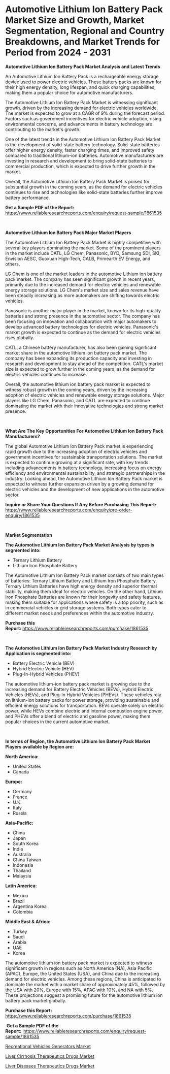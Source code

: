 <p><h1>Automotive Lithium Ion Battery Pack Market Size and Growth, Market Segmentation, Regional and Country Breakdowns, and Market Trends for Period from 2024 -  2031</h1></p><p><strong>Automotive Lithium Ion Battery Pack Market Analysis and Latest Trends</strong></p>
<p><p>An Automotive Lithium Ion Battery Pack is a rechargeable energy storage device used to power electric vehicles. These battery packs are known for their high energy density, long lifespan, and quick charging capabilities, making them a popular choice for automotive manufacturers.</p><p>The Automotive Lithium Ion Battery Pack Market is witnessing significant growth, driven by the increasing demand for electric vehicles worldwide. The market is expected to grow at a CAGR of 9% during the forecast period. Factors such as government incentives for electric vehicle adoption, rising environmental concerns, and advancements in battery technology are contributing to the market's growth.</p><p>One of the latest trends in the Automotive Lithium Ion Battery Pack Market is the development of solid-state battery technology. Solid-state batteries offer higher energy density, faster charging times, and improved safety compared to traditional lithium-ion batteries. Automotive manufacturers are investing in research and development to bring solid-state batteries to commercial production, which is expected to drive further growth in the market.</p><p>Overall, the Automotive Lithium Ion Battery Pack Market is poised for substantial growth in the coming years, as the demand for electric vehicles continues to rise and technologies like solid-state batteries further improve battery performance.</p></p>
<p><strong>Get a Sample PDF of the Report:&nbsp;</strong> <a href="https://www.reliableresearchreports.com/enquiry/request-sample/1861535">https://www.reliableresearchreports.com/enquiry/request-sample/1861535</a></p>
<p>&nbsp;</p>
<p><strong>Automotive Lithium Ion Battery Pack Major Market Players</strong></p>
<p><p>The Automotive Lithium Ion Battery Pack Market is highly competitive with several key players dominating the market. Some of the prominent players in the market include CATL, LG Chem, Panasonic, BYD, Samsung SDI, SKI, Envision AESC, Guoxuan High-Tech, CALB, Primearth EV Energy, and others.</p><p>LG Chem is one of the market leaders in the automotive Lithium ion battery pack market. The company has seen significant growth in recent years, primarily due to the increased demand for electric vehicles and renewable energy storage solutions. LG Chem's market size and sales revenue have been steadily increasing as more automakers are shifting towards electric vehicles.</p><p>Panasonic is another major player in the market, known for its high-quality batteries and strong presence in the automotive sector. The company has been focusing on innovation and collaboration with major automakers to develop advanced battery technologies for electric vehicles. Panasonic's market growth is expected to continue as the demand for electric vehicles rises globally.</p><p>CATL, a Chinese battery manufacturer, has also been gaining significant market share in the automotive lithium ion battery pack market. The company has been expanding its production capacity and investing in research and development to stay ahead of the competition. CATL's market size is expected to grow further in the coming years, as the demand for electric vehicles continues to increase.</p><p>Overall, the automotive lithium ion battery pack market is expected to witness robust growth in the coming years, driven by the increasing adoption of electric vehicles and renewable energy storage solutions. Major players like LG Chem, Panasonic, and CATL are expected to continue dominating the market with their innovative technologies and strong market presence.</p></p>
<p>&nbsp;</p>
<p><strong>What Are The Key Opportunities For Automotive Lithium Ion Battery Pack Manufacturers?</strong></p>
<p><p>The global Automotive Lithium Ion Battery Pack market is experiencing rapid growth due to the increasing adoption of electric vehicles and government incentives for sustainable transportation solutions. The market is expected to continue growing at a significant rate, with key trends including advancements in battery technology, increasing focus on energy efficiency and environmental sustainability, and strategic partnerships in the industry. Looking ahead, the Automotive Lithium Ion Battery Pack market is expected to witness further expansion driven by a growing demand for electric vehicles and the development of new applications in the automotive sector.</p></p>
<p><strong>Inquire or Share Your Questions If Any Before Purchasing This Report:</strong> <a href="https://www.reliableresearchreports.com/enquiry/pre-order-enquiry/1861535">https://www.reliableresearchreports.com/enquiry/pre-order-enquiry/1861535</a></p>
<p>&nbsp;</p>
<p><strong>Market Segmentation</strong></p>
<p><strong>The Automotive Lithium Ion Battery Pack Market Analysis by types is segmented into:</strong></p>
<p><ul><li>Ternary Lithium Battery</li><li>Lithium Iron Phosphate Battery</li></ul></p>
<p><p>The Automotive Lithium Ion Battery Pack market consists of two main types of batteries: Ternary Lithium Battery and Lithium Iron Phosphate Battery. Ternary Lithium Batteries have high energy density and superior thermal stability, making them ideal for electric vehicles. On the other hand, Lithium Iron Phosphate Batteries are known for their longevity and safety features, making them suitable for applications where safety is a top priority, such as in commercial vehicles or grid storage systems. Both types cater to different market needs and preferences within the automotive industry.</p></p>
<p><strong>Purchase this Report:&nbsp;</strong><a href="https://www.reliableresearchreports.com/purchase/1861535">https://www.reliableresearchreports.com/purchase/1861535</a></p>
<p>&nbsp;</p>
<p><strong>The Automotive Lithium Ion Battery Pack Market Industry Research by Application is segmented into:</strong></p>
<p><ul><li>Battery Electric Vehicle (BEV)</li><li>Hybrid Electric Vehicle (HEV)</li><li>Plug-In-Hybrid Vehicles (PHEV)</li></ul></p>
<p><p>The automotive lithium-ion battery pack market is growing due to the increasing demand for Battery Electric Vehicles (BEVs), Hybrid Electric Vehicles (HEVs), and Plug-In Hybrid Vehicles (PHEVs). These vehicles rely on lithium-ion battery packs for power storage, providing sustainable and efficient energy solutions for transportation. BEVs operate solely on electric power, while HEVs combine electric and internal combustion engine power, and PHEVs offer a blend of electric and gasoline power, making them popular choices in the current automotive market.</p></p>
<p>&nbsp;</p>
<p><strong>In terms of Region, the Automotive Lithium Ion Battery Pack Market Players available by Region are:</strong></p>
<p>
    <p> <strong> North America: </strong>
        <ul>
            <li>United States</li>
            <li>Canada</li>
        </ul>
        </p> 
    <p> <strong> Europe: </strong>
        <ul>
            <li>Germany</li>
            <li>France</li>
            <li>U.K.</li>
            <li>Italy</li>
            <li>Russia</li>
        </ul>
        </p> 
    <p> <strong> Asia-Pacific: </strong>
        <ul>
            <li>China</li>
            <li>Japan</li>
            <li>South Korea</li>
            <li>India</li>
            <li>Australia</li>
            <li>China Taiwan</li>
            <li>Indonesia</li>
            <li>Thailand</li>
            <li>Malaysia</li>
        </ul>
        </p> 
    <p> <strong> Latin America: </strong>
        <ul>
            <li>Mexico</li>
            <li>Brazil</li>
            <li>Argentina Korea</li>
            <li>Colombia</li>
        </ul>
        </p> 
    <p> <strong> Middle East & Africa: </strong>
        <ul>
            <li>Turkey</li>
            <li>Saudi</li>
            <li>Arabia</li>
            <li>UAE</li>
            <li>Korea</li>
        </ul>
    </p>
    </p>
<p><p>The automotive lithium ion battery pack market is expected to witness significant growth in regions such as North America (NA), Asia Pacific (APAC), Europe, the United States (USA), and China due to the increasing demand for electric vehicles. Among these regions, China is anticipated to dominate the market with a market share of approximately 45%, followed by the USA with 20%, Europe with 15%, APAC with 10%, and NA with 5%. These projections suggest a promising future for the automotive lithium ion battery pack market globally.</p></p>
<p><strong>Purchase this Report: </strong><a href="https://www.reliableresearchreports.com/purchase/1861535">https://www.reliableresearchreports.com/purchase/1861535</a></p>
<p>&nbsp;<strong>Get a Sample PDF of the Report:&nbsp;&nbsp;</strong><a href="https://www.reliableresearchreports.com/enquiry/request-sample/1861535">https://www.reliableresearchreports.com/enquiry/request-sample/1861535</a></p>
<p><strong></strong></p>
<p><p><a href="https://view.publitas.com/reportprime-1/recreational-vehicles-generators-market-insights-market-players-and-forecast-till-2030/">Recreational Vehicles Generators Market</a></p><p><a href="https://view.publitas.com/reportprime-1/liver-cirrhosis-therapeutics-drugs-market-share-market-new-trends-analysis-report-by-type-by-application-by-end-use-by-region-and-segment-forecasts-2023-2030/">Liver Cirrhosis Therapeutics Drugs Market</a></p><p><a href="https://view.publitas.com/reportprime-1/liver-diseases-therapeutics-drugs-market-size-growth-and-forecast-from-2023-2030/">Liver Diseases Therapeutics Drugs Market</a></p></p>